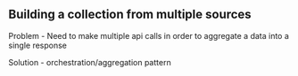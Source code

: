 ## Building a collection from multiple sources

Problem - Need to make multiple api calls in order to aggregate a data into  a single response

Solution - orchestration/aggregation pattern
